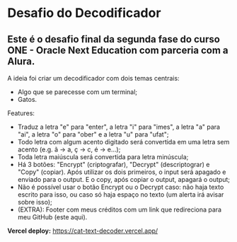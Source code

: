 # Desafio do Decodificador

## Este  é o desafio final da segunda fase do curso ONE - Oracle Next Education com parceria com a Alura.

A ideia foi criar um decodificador com dois temas centrais:
- Algo que se parecesse com um terminal;
- Gatos.

Features:
- Traduz a letra "e" para "enter", a letra "i" para "imes", a letra "a" para "ai", a letra "o" para "ober" e a letra "u" para "ufat";
- Todo letra com algum acento digitado será convertida em uma letra sem acento (e.g. ã -> a, ç -> c, é -> e...);
- Toda letra maiúscula será convertida para letra minúscula;
- Há 3 botões: "Encrypt" (criptografar), "Decrypt" (descriptograr) e "Copy" (copiar). Após utilizar os dois primeiros, o input será apagado e enviado para o output. E o copy, após copiar o output, apagará o output;
- Não é possível usar o botão Encrypt ou o Decrypt caso: não haja texto escrito para isso, ou caso só haja espaço no texto (um alerta irá avisar sobre isso);
- (EXTRA): Footer com meus créditos com um link que redireciona para meu GitHub (este aqui).


<b>Vercel deploy:</b> 
https://cat-text-decoder.vercel.app/
